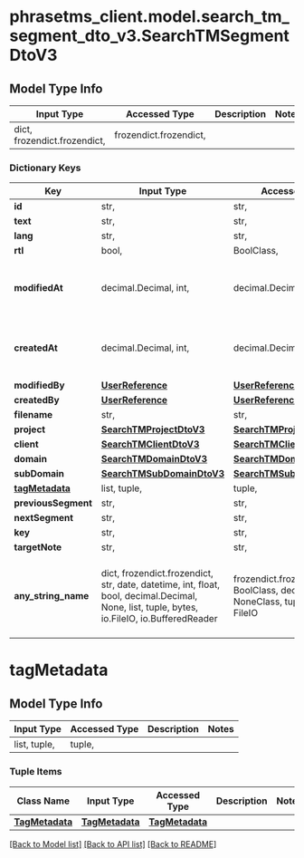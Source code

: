 # phrasetms_client.model.search_tm_segment_dto_v3.SearchTMSegmentDtoV3

## Model Type Info

| Input Type                   | Accessed Type          | Description | Notes |
| ---------------------------- | ---------------------- | ----------- | ----- |
| dict, frozendict.frozendict, | frozendict.frozendict, |             |

### Dictionary Keys

| Key                             | Input Type                                                                                                                                  | Accessed Type                                                                           | Description                                                        | Notes                                     |
| ------------------------------- | ------------------------------------------------------------------------------------------------------------------------------------------- | --------------------------------------------------------------------------------------- | ------------------------------------------------------------------ | ----------------------------------------- |
| **id**                          | str,                                                                                                                                        | str,                                                                                    |                                                                    | [optional]                                |
| **text**                        | str,                                                                                                                                        | str,                                                                                    |                                                                    | [optional]                                |
| **lang**                        | str,                                                                                                                                        | str,                                                                                    |                                                                    | [optional]                                |
| **rtl**                         | bool,                                                                                                                                       | BoolClass,                                                                              |                                                                    | [optional]                                |
| **modifiedAt**                  | decimal.Decimal, int,                                                                                                                       | decimal.Decimal,                                                                        |                                                                    | [optional] value must be a 64 bit integer |
| **createdAt**                   | decimal.Decimal, int,                                                                                                                       | decimal.Decimal,                                                                        |                                                                    | [optional] value must be a 64 bit integer |
| **modifiedBy**                  | [**UserReference**](UserReference.md)                                                                                                       | [**UserReference**](UserReference.md)                                                   |                                                                    | [optional]                                |
| **createdBy**                   | [**UserReference**](UserReference.md)                                                                                                       | [**UserReference**](UserReference.md)                                                   |                                                                    | [optional]                                |
| **filename**                    | str,                                                                                                                                        | str,                                                                                    |                                                                    | [optional]                                |
| **project**                     | [**SearchTMProjectDtoV3**](SearchTMProjectDtoV3.md)                                                                                         | [**SearchTMProjectDtoV3**](SearchTMProjectDtoV3.md)                                     |                                                                    | [optional]                                |
| **client**                      | [**SearchTMClientDtoV3**](SearchTMClientDtoV3.md)                                                                                           | [**SearchTMClientDtoV3**](SearchTMClientDtoV3.md)                                       |                                                                    | [optional]                                |
| **domain**                      | [**SearchTMDomainDtoV3**](SearchTMDomainDtoV3.md)                                                                                           | [**SearchTMDomainDtoV3**](SearchTMDomainDtoV3.md)                                       |                                                                    | [optional]                                |
| **subDomain**                   | [**SearchTMSubDomainDtoV3**](SearchTMSubDomainDtoV3.md)                                                                                     | [**SearchTMSubDomainDtoV3**](SearchTMSubDomainDtoV3.md)                                 |                                                                    | [optional]                                |
| **[tagMetadata](#tagMetadata)** | list, tuple,                                                                                                                                | tuple,                                                                                  |                                                                    | [optional]                                |
| **previousSegment**             | str,                                                                                                                                        | str,                                                                                    |                                                                    | [optional]                                |
| **nextSegment**                 | str,                                                                                                                                        | str,                                                                                    |                                                                    | [optional]                                |
| **key**                         | str,                                                                                                                                        | str,                                                                                    |                                                                    | [optional]                                |
| **targetNote**                  | str,                                                                                                                                        | str,                                                                                    |                                                                    | [optional]                                |
| **any_string_name**             | dict, frozendict.frozendict, str, date, datetime, int, float, bool, decimal.Decimal, None, list, tuple, bytes, io.FileIO, io.BufferedReader | frozendict.frozendict, str, BoolClass, decimal.Decimal, NoneClass, tuple, bytes, FileIO | any string name can be used but the value must be the correct type | [optional]                                |

# tagMetadata

## Model Type Info

| Input Type   | Accessed Type | Description | Notes |
| ------------ | ------------- | ----------- | ----- |
| list, tuple, | tuple,        |             |

### Tuple Items

| Class Name                        | Input Type                        | Accessed Type                     | Description | Notes |
| --------------------------------- | --------------------------------- | --------------------------------- | ----------- | ----- |
| [**TagMetadata**](TagMetadata.md) | [**TagMetadata**](TagMetadata.md) | [**TagMetadata**](TagMetadata.md) |             |

[[Back to Model list]](../../README.md#documentation-for-models) [[Back to API list]](../../README.md#documentation-for-api-endpoints) [[Back to README]](../../README.md)
